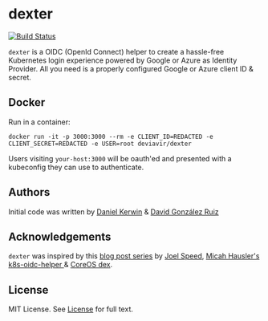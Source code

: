 # dexter

[![Build Status](https://travis-ci.org/DeviaVir/dexter.svg?branch=master)](https://travis-ci.org/DeviaVir/dexter)

`dexter` is a OIDC (OpenId Connect) helper to create a hassle-free Kubernetes login experience powered by Google or Azure as Identity Provider.
All you need is a properly configured Google or Azure client ID & secret.

## Docker

Run in a container:
```
docker run -it -p 3000:3000 --rm -e CLIENT_ID=REDACTED -e CLIENT_SECRET=REDACTED -e USER=root deviavir/dexter
```

Users visiting `your-host:3000` will be oauth'ed and presented with a kubeconfig they can use to authenticate.

## Authors

Initial code was written by [Daniel Kerwin](mailto:daniel@gini.net) & [David González Ruiz](mailto:david@gini.net)

## Acknowledgements

`dexter` was inspired by this [blog post series](https://thenewstack.io/tag/Kubernetes-SSO-series) by [Joel Speed](https://thenewstack.io/author/joel-speed/), [Micah Hausler's k8s-oidc-helper
](https://github.com/micahhausler/k8s-oidc-helper) & [CoreOS dex](https://github.com/coreos/dex).

## License

MIT License. See [License](/LICENSE) for full text.
